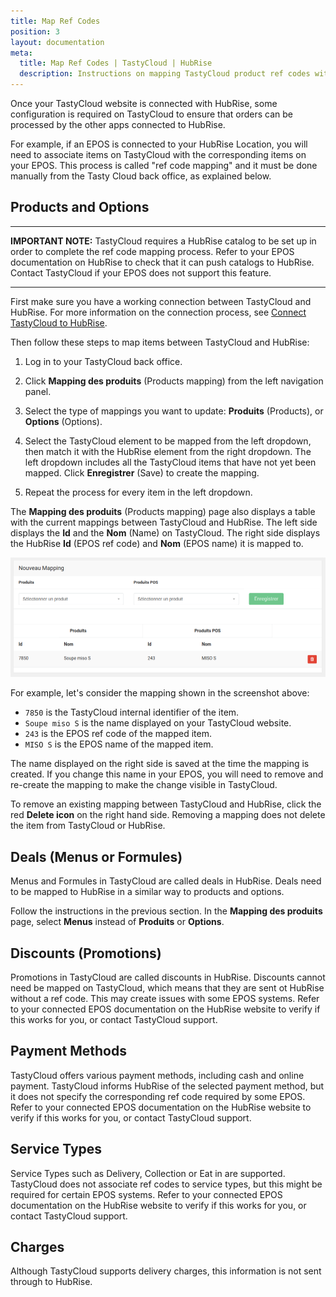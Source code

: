 ```yaml
---
title: Map Ref Codes
position: 3
layout: documentation
meta:
  title: Map Ref Codes | TastyCloud | HubRise
  description: Instructions on mapping TastyCloud product ref codes with other apps after connecting your EPOS with HubRise. Connect apps and synchronise your data.
---
```


Once your TastyCloud website is connected with HubRise, some configuration is required on TastyCloud to ensure that orders can be processed by the other apps connected to HubRise.

For example, if an EPOS is connected to your HubRise Location, you will need to associate items on TastyCloud with the corresponding items on your EPOS. This process is called "ref code mapping" and it must be done manually from the Tasty Cloud back office, as explained below.

## Products and Options

---

**IMPORTANT NOTE:** TastyCloud requires a HubRise catalog to be set up in order to complete the ref code mapping process. Refer to your EPOS documentation on HubRise to check that it can push catalogs to HubRise. Contact TastyCloud if your EPOS does not support this feature.

---

First make sure you have a working connection between TastyCloud and HubRise. For more information on the connection process, see [Connect TastyCloud to HubRise](/apps/tastycloud/connect-hubrise).

Then follow these steps to map items between TastyCloud and HubRise:

1. Log in to your TastyCloud back office.

1. Click **Mapping des produits** (Products mapping) from the left navigation panel.

1. Select the type of mappings you want to update: **Produits** (Products), or **Options** (Options).

1. Select the TastyCloud element to be mapped from the left dropdown, then match it with the HubRise element from the right dropdown. The left dropdown includes all the TastyCloud items that have not yet been mapped. Click **Enregistrer** (Save) to create the mapping.

1. Repeat the process for every item in the left dropdown.

The **Mapping des produits** (Products mapping) page also displays a table with the current mappings between TastyCloud and HubRise. The left side displays the **Id** and the **Nom** (Name) on TastyCloud. The right side displays the HubRise **Id** (EPOS ref code) and **Nom** (EPOS name) it is mapped to.

![Product mapping](../images/002-product-mapping.png)

For example, let's consider the mapping shown in the screenshot above:

- `7850` is the TastyCloud internal identifier of the item.
- `Soupe miso S` is the name displayed on your TastyCloud website.
- `243` is the EPOS ref code of the mapped item.
- `MISO S` is the EPOS name of the mapped item.

The name displayed on the right side is saved at the time the mapping is created. If you change this name in your EPOS, you will need to remove and re-create the mapping to make the change visible in TastyCloud.

To remove an existing mapping between TastyCloud and HubRise, click the red **Delete icon** on the right hand side. Removing a mapping does not delete the item from TastyCloud or HubRise.

## Deals (Menus or Formules)

Menus and Formules in TastyCloud are called deals in HubRise. Deals need to be mapped to HubRise in a similar way to products and options.

Follow the instructions in the previous section. In the **Mapping des produits** page, select **Menus** instead of **Produits** or **Options**.

## Discounts (Promotions)

Promotions in TastyCloud are called discounts in HubRise. Discounts cannot need be mapped on TastyCloud, which means that they are sent ot HubRise without a ref code. This may create issues with some EPOS systems. Refer to your connected EPOS documentation on the HubRise website to verify if this works for you, or contact TastyCloud support.

## Payment Methods

TastyCloud offers various payment methods, including cash and online payment. TastyCloud informs HubRise of the selected payment method, but it does not specify the corresponding ref code required by some EPOS. Refer to your connected EPOS documentation on the HubRise website to verify if this works for you, or contact TastyCloud support.

## Service Types

Service Types such as Delivery, Collection or Eat in are supported. TastyCloud does not associate ref codes to service types, but this might be required for certain EPOS systems. Refer to your connected EPOS documentation on the HubRise website to verify if this works for you, or contact TastyCloud support.

## Charges

Although TastyCloud supports delivery charges, this information is not sent through to HubRise.
